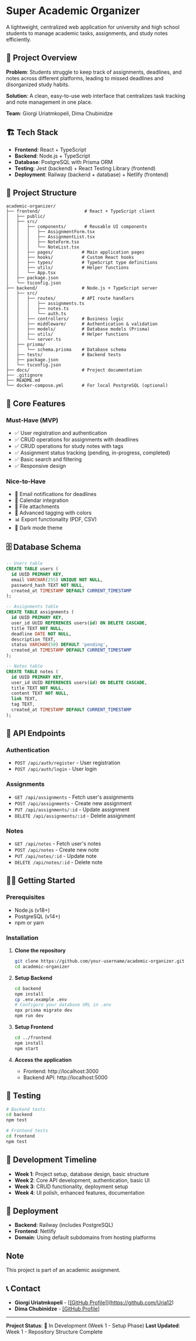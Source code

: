 # Super Academic Organizer

A lightweight, centralized web application for university and high school students to manage academic tasks, assignments, and study notes efficiently.

## 🎯 Project Overview

**Problem**: Students struggle to keep track of assignments, deadlines, and notes across different platforms, leading to missed deadlines and disorganized study habits.

**Solution**: A clean, easy-to-use web interface that centralizes task tracking and note management in one place.

**Team**: Giorgi Uriatmkopeli, Dima Chubinidze

## 🏗️ Tech Stack

- **Frontend**: React + TypeScript
- **Backend**: Node.js + TypeScript
- **Database**: PostgreSQL with Prisma ORM
- **Testing**: Jest (backend) + React Testing Library (frontend)
- **Deployment**: Railway (backend + database) + Netlify (frontend)

## 📁 Project Structure

```
academic-organizer/
├── frontend/                 # React + TypeScript client
│   ├── public/
│   ├── src/
│   │   ├── components/       # Reusable UI components
│   │   │   ├── AssignmentForm.tsx
│   │   │   ├── AssignmentList.tsx
│   │   │   ├── NoteForm.tsx
│   │   │   └── NoteList.tsx
│   │   ├── pages/           # Main application pages
│   │   ├── hooks/           # Custom React hooks
│   │   ├── types/           # TypeScript type definitions
│   │   ├── utils/           # Helper functions
│   │   └── App.tsx
│   ├── package.json
│   └── tsconfig.json
├── backend/                 # Node.js + TypeScript server
│   ├── src/
│   │   ├── routes/          # API route handlers
│   │   │   ├── assignments.ts
│   │   │   ├── notes.ts
│   │   │   └── auth.ts
│   │   ├── controllers/     # Business logic
│   │   ├── middleware/      # Authentication & validation
│   │   ├── models/          # Database models (Prisma)
│   │   ├── utils/           # Helper functions
│   │   └── server.ts
│   ├── prisma/
│   │   └── schema.prisma    # Database schema
│   ├── tests/               # Backend tests
│   ├── package.json
│   └── tsconfig.json
├── docs/                    # Project documentation
├── .gitignore
├── README.md
└── docker-compose.yml       # For local PostgreSQL (optional)
```

## 🚀 Core Features

### Must-Have (MVP)
- ✅ User registration and authentication
- ✅ CRUD operations for assignments with deadlines
- ✅ CRUD operations for study notes with tags
- ✅ Assignment status tracking (pending, in-progress, completed)
- ✅ Basic search and filtering
- ✅ Responsive design

### Nice-to-Have
- 📧 Email notifications for deadlines
- 📅 Calendar integration
- 📎 File attachments
- 🎨 Advanced tagging with colors
- 📊 Export functionality (PDF, CSV)
- 🌙 Dark mode theme

## 🗄️ Database Schema

```sql
-- Users table
CREATE TABLE users (
  id UUID PRIMARY KEY,
  email VARCHAR(255) UNIQUE NOT NULL,
  password_hash TEXT NOT NULL,
  created_at TIMESTAMP DEFAULT CURRENT_TIMESTAMP
);

-- Assignments table
CREATE TABLE assignments (
  id UUID PRIMARY KEY,
  user_id UUID REFERENCES users(id) ON DELETE CASCADE,
  title TEXT NOT NULL,
  deadline DATE NOT NULL,
  description TEXT,
  status VARCHAR(50) DEFAULT 'pending',
  created_at TIMESTAMP DEFAULT CURRENT_TIMESTAMP
);

-- Notes table
CREATE TABLE notes (
  id UUID PRIMARY KEY,
  user_id UUID REFERENCES users(id) ON DELETE CASCADE,
  title TEXT NOT NULL,
  content TEXT NOT NULL,
  link TEXT,
  tag TEXT,
  created_at TIMESTAMP DEFAULT CURRENT_TIMESTAMP
);
```

## 🔌 API Endpoints

### Authentication
- `POST /api/auth/register` - User registration
- `POST /api/auth/login` - User login

### Assignments
- `GET /api/assignments` - Fetch user's assignments
- `POST /api/assignments` - Create new assignment
- `PUT /api/assignments/:id` - Update assignment
- `DELETE /api/assignments/:id` - Delete assignment

### Notes
- `GET /api/notes` - Fetch user's notes
- `POST /api/notes` - Create new note
- `PUT /api/notes/:id` - Update note
- `DELETE /api/notes/:id` - Delete note

## 🏃‍♂️ Getting Started

### Prerequisites
- Node.js (v18+)
- PostgreSQL (v14+)
- npm or yarn

### Installation

1. **Clone the repository**
   ```bash
   git clone https://github.com/your-username/academic-organizer.git
   cd academic-organizer
   ```

2. **Setup Backend**
   ```bash
   cd backend
   npm install
   cp .env.example .env
   # Configure your database URL in .env
   npx prisma migrate dev
   npm run dev
   ```

3. **Setup Frontend**
   ```bash
   cd ../frontend
   npm install
   npm start
   ```

4. **Access the application**
   - Frontend: http://localhost:3000
   - Backend API: http://localhost:5000

## 🧪 Testing

```bash
# Backend tests
cd backend
npm test

# Frontend tests
cd frontend
npm test
```

## 📅 Development Timeline

- **Week 1**: Project setup, database design, basic structure
- **Week 2**: Core API development, authentication, basic UI
- **Week 3**: CRUD functionality, deployment setup
- **Week 4**: UI polish, enhanced features, documentation

## 🚀 Deployment

- **Backend**: Railway (includes PostgreSQL)
- **Frontend**: Netlify
- **Domain**: Using default subdomains from hosting platforms

## Note
This project is part of an academic assignment.

## 📞 Contact

- **Giorgi Uriatmkopeli** - [[[GitHub Profile]](https://github.com/Uria12)](https://github.com/Uria12)
- **Dima Chubinidze** - [[GitHub Profile]](https://github.com/DimaCH2004)

---

**Project Status**: 🚧 In Development (Week 1 - Setup Phase)
**Last Updated**: Week 1 - Repository Structure Complete
